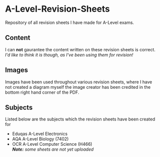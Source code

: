 # A-Level-Revision-Sheets
Repository of all revision sheets I have made for A-Level exams.
## Content
I can **not** gaurantee the content written on these revision sheets is correct.  
*I'd like to think it is though, as I've been using them for revision!*
## Images
Images have been used throughout various revision sheets, where I have not created a diagram myself the image creator has been credited in the bottom right hand corner of the PDF.
## Subjects
Listed below are the subjects which the revision sheets have been created for
* Eduqas A-Level Electronics
* AQA A-Level Biology (7402)
* OCR A-Level Computer Science (H466)  
***Note:** some sheets are not yet uploaded*
